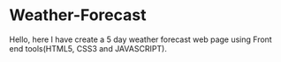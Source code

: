 # Weather-Forecast
Hello, here I have create a 5 day weather forecast web page using Front end tools(HTML5, CSS3 and JAVASCRIPT).
